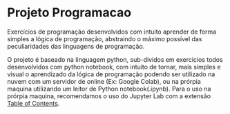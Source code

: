 # Projeto Programacao
Exercícios de programação desenvolvidos com intuito aprender de forma simples a lógica de programação, abstraindo o máximo possível das peculiaridades das linguagens de programação.

O projeto é baseado na linguagem python, sub-dividos em exercicios todos desenvolvidos com python notebook, com intuito de tornar, mais simples e visual o aprendizado da lógica de programação podendo ser utilizado na nuvem com um servidor de online (Ex: Google Colab), ou na prórpia maquina utilizando um leitor de Python notebook(.ipynb). Para o uso na prórpia maquina, recomendamos o uso do Jupyter Lab com a extensão  <a href="https://github.com/jupyterlab/jupyterlab-toc">Table of Contents</a>.


